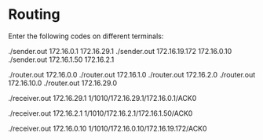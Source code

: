 # Routing

Enter the following codes on different terminals:

./sender.out 172.16.0.1 172.16.29.1
./sender.out 172.16.19.172 172.16.0.10
./sender.out 172.16.1.50 172.16.2.1

./router.out 172.16.0.0
./router.out 172.16.1.0
./router.out 172.16.2.0
./router.out 172.16.10.0
./router.out 172.16.29.0

./receiver.out 172.16.29.1
1/1010/172.16.29.1/172.16.0.1/ACK0

./receiver.out 172.16.2.1
1/1010/172.16.2.1/172.16.1.50/ACK0

./receiver.out 172.16.0.10
1/1010/172.16.0.10/172.16.19.172/ACK0
